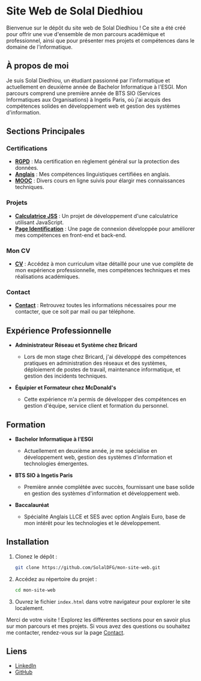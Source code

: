 # Site Web de Solal Diedhiou

Bienvenue sur le dépôt du site web de Solal Diedhiou ! Ce site a été créé pour offrir une vue d'ensemble de mon parcours académique et professionnel, ainsi que pour présenter mes projets et compétences dans le domaine de l'informatique.

## À propos de moi

Je suis Solal Diedhiou, un étudiant passionné par l'informatique et actuellement en deuxième année de Bachelor Informatique à l'ESGI. Mon parcours comprend une première année de BTS SIO (Services Informatiques aux Organisations) à Ingetis Paris, où j'ai acquis des compétences solides en développement web et gestion des systèmes d'information.

## Sections Principales

### Certifications

- **[RGPD](certification-rgpd.html)** : Ma certification en règlement général sur la protection des données.
- **[Anglais](certification-anglais.html)** : Mes compétences linguistiques certifiées en anglais.
- **[MOOC](certification-mooc.html)** : Divers cours en ligne suivis pour élargir mes connaissances techniques.

### Projets

- **[Calculatrice JSS](calculatrice.html)** : Un projet de développement d'une calculatrice utilisant JavaScript.
- **[Page Identification](projet-connection.html)** : Une page de connexion développée pour améliorer mes compétences en front-end et back-end.

### Mon CV

- **[CV](cv.html)** : Accédez à mon curriculum vitae détaillé pour une vue complète de mon expérience professionnelle, mes compétences techniques et mes réalisations académiques.

### Contact

- **[Contact](contact.html)** : Retrouvez toutes les informations nécessaires pour me contacter, que ce soit par mail ou par téléphone.

## Expérience Professionnelle

- **Administrateur Réseau et Système chez Bricard**
  - Lors de mon stage chez Bricard, j'ai développé des compétences pratiques en administration des réseaux et des systèmes, déploiement de postes de travail, maintenance informatique, et gestion des incidents techniques.

- **Équipier et Formateur chez McDonald's**
  - Cette expérience m'a permis de développer des compétences en gestion d'équipe, service client et formation du personnel.

## Formation

- **Bachelor Informatique à l'ESGI**
  - Actuellement en deuxième année, je me spécialise en développement web, gestion des systèmes d'information et technologies émergentes.

- **BTS SIO à Ingetis Paris**
  - Première année complétée avec succès, fournissant une base solide en gestion des systèmes d'information et développement web.

- **Baccalauréat**
  - Spécialité Anglais LLCE et SES avec option Anglais Euro, base de mon intérêt pour les technologies et le développement.

## Installation

1. Clonez le dépôt :
    ```bash
    git clone https://github.com/SolalDFG/mon-site-web.git
    ```
2. Accédez au répertoire du projet :
    ```bash
    cd mon-site-web
    ```
3. Ouvrez le fichier `index.html` dans votre navigateur pour explorer le site localement.

Merci de votre visite ! Explorez les différentes sections pour en savoir plus sur mon parcours et mes projets. Si vous avez des questions ou souhaitez me contacter, rendez-vous sur la page [Contact](contact.html).

## Liens

- [LinkedIn](https://www.linkedin.com/in/solal-diedhiou-484975204/)
- [GitHub](https://github.com/SolalDFG)
